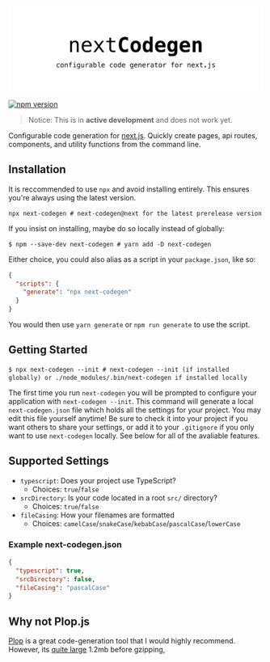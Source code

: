 ![next-codegen](./banner.png)

[![npm version](https://badge.fury.io/js/next-codegen.svg)](https://badge.fury.io/js/next-codegen)

> Notice: This is in **active development** and does not work yet.

Configurable code generation for [next.js](https://nextjs.org). Quickly create pages, api routes, components, and utility functions from the command line.

## Installation

It is reccommended to use `npx` and avoid installing entirely. This ensures you're always using the latest version.

```shell
npx next-codegen # next-codegen@next for the latest prerelease version
```

If you insist on installing, maybe do so locally instead of globally:

```shell
$ npm --save-dev next-codegen # yarn add -D next-codegen
```

Either choice, you could also alias as a script in your `package.json`, like so:

```json
{
  "scripts": {
    "generate": "npx next-codegen"
  }
}
```

You would then use `yarn generate` or `npm run generate` to use the script.

## Getting Started

```shell
$ npx next-codegen --init # next-codegen --init (if installed globally) or ./node_modules/.bin/next-codegen if installed locally
```

The first time you run `next-codegen` you will be prompted to configure your application with `next-codegen --init`. This command will generate a local `next-codegen.json` file which holds all the settings for your project. You may edit this file yourself anytime! Be sure to check it into your project if you want others to share your settings, or add it to your `.gitignore` if you only want to use `next-codegen` locally. See below for all of the avaliable features.

## Supported Settings

- `typescript`: Does your project use TypeScript?
  - Choices: `true`/`false`
- `srcDirectory`: Is your code located in a root `src/` directory?
  - Choices: `true`/`false`
- `fileCasing`: How your filenames are formatted
  - Choices: `camelCase`/`snakeCase`/`kebabCase`/`pascalCase`/`lowerCase`

### Example next-codegen.json

```json
{
  "typescript": true,
  "srcDirectory": false,
  "fileCasing": "pascalCase"
}
```

## Why not Plop.js

[Plop](https://plopjs.com/) is a great code-generation tool that I would highly recommend. However, its [quite large](https://bundlephobia.com/result?p=plop@2.6.0) 1.2mb before gzipping,
